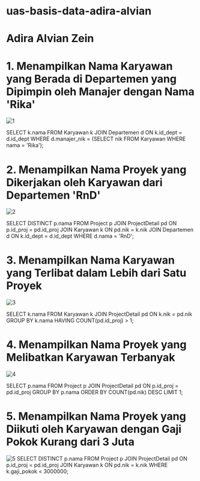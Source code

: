 # uas-basis-data-adira-alvian

# Adira Alvian Zein
# 1. Menampilkan Nama Karyawan yang Berada di Departemen yang Dipimpin oleh Manajer dengan Nama 'Rika'
![1](https://github.com/Fakih1204/m-fakih-/assets/174295395/98b878d6-8ddc-44f3-850b-6a4f65938026)

SELECT k.nama
FROM Karyawan k
JOIN Departemen d ON k.id_dept = d.id_dept
WHERE d.manajer_nik = (SELECT nik FROM Karyawan WHERE nama = 'Rika');
# 2. Menampilkan Nama Proyek yang Dikerjakan oleh Karyawan dari Departemen 'RnD'
![2](https://github.com/Fakih1204/m-fakih-/assets/174295395/dd9376a2-915c-4ba5-b348-8fa2f9074186)

SELECT DISTINCT p.nama
FROM Project p
JOIN ProjectDetail pd ON p.id_proj = pd.id_proj
JOIN Karyawan k ON pd.nik = k.nik
JOIN Departemen d ON k.id_dept = d.id_dept
WHERE d.nama = 'RnD';
# 3. Menampilkan Nama Karyawan yang Terlibat dalam Lebih dari Satu Proyek
![3](https://github.com/Fakih1204/m-fakih-/assets/174295395/fe333021-0716-45eb-9ab2-08099d1c0215)

SELECT k.nama
FROM Karyawan k
JOIN ProjectDetail pd ON k.nik = pd.nik
GROUP BY k.nama
HAVING COUNT(pd.id_proj) > 1;

# 4. Menampilkan Nama Proyek yang Melibatkan Karyawan Terbanyak
![4](https://github.com/Fakih1204/m-fakih-/assets/174295395/c4c86232-0610-41f9-8620-b905b20deb11)

SELECT p.nama
FROM Project p
JOIN ProjectDetail pd ON p.id_proj = pd.id_proj
GROUP BY p.nama
ORDER BY COUNT(pd.nik) DESC
LIMIT 1;
# 5. Menampilkan Nama Proyek yang Diikuti oleh Karyawan dengan Gaji Pokok Kurang dari 3 Juta
![5](https://github.com/Fakih1204/m-fakih-/assets/174295395/8f6bcc31-f0ec-4db3-af51-16dd4a2a503b)
SELECT DISTINCT p.nama
FROM Project p
JOIN ProjectDetail pd ON p.id_proj = pd.id_proj
JOIN Karyawan k ON pd.nik = k.nik
WHERE k.gaji_pokok < 3000000;
